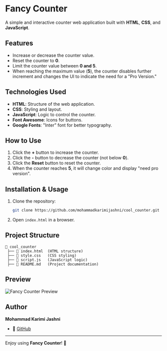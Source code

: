 # Fancy Counter

A simple and interactive counter web application built with **HTML**, **CSS**, and **JavaScript**.

## Features

- Increase or decrease the counter value.
- Reset the counter to **0**.
- Limit the counter value between **0 and 5**.
- When reaching the maximum value (**5**), the counter disables further increment and changes the UI to indicate the need for a "Pro Version."

## Technologies Used

- **HTML**: Structure of the web application.
- **CSS**: Styling and layout.
- **JavaScript**: Logic to control the counter.
- **Font Awesome**: Icons for buttons.
- **Google Fonts**: "Inter" font for better typography.

## How to Use

1. Click the **+** button to increase the counter.
2. Click the **-** button to decrease the counter (not below **0**).
3. Click the **Reset** button to reset the counter.
4. When the counter reaches **5**, it will change color and display "need pro version".

## Installation & Usage

1. Clone the repository:
   ```sh
   git clone https://github.com/mohammadkarimijashni/cool_counter.git
   ```
2. Open `index.html` in a browser.

## Project Structure

```
📂 cool_counter
 ├── 📄 index.html  (HTML structure)
 ├── 📄 style.css   (CSS styling)
 ├── 📄 script.js   (JavaScript logic)
 ├── 📄 README.md   (Project documentation)
```

## Preview

![Fancy Counter Preview](https://via.placeholder.com/600x300?text=Fancy+Counter+Preview)

## Author

**Mohammad Karimi Jashni**

- 🔗 [GitHub](https://github.com/mohammadkarimijashni)

---

Enjoy using **Fancy Counter**! 🚀

